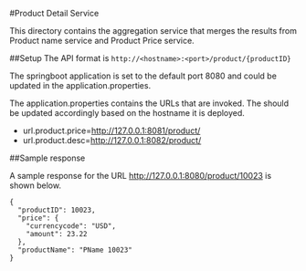 
#Product Detail Service

This directory contains the aggregation service that merges the results from Product name service and Product Price service.

##Setup
The API format is ```http://<hostname>:<port>/product/{productID}```

The springboot application is set to the default port 8080 and could be updated in the application.properties.

The application.properties contains the URLs that are invoked. The should be updated accordingly based on the hostname it is deployed.
* url.product.price=http://127.0.0.1:8081/product/
* url.product.desc=http://127.0.0.1:8082/product/

##Sample response

A sample response for the URL 
http://127.0.0.1:8080/product/10023
is shown below.

```
{
  "productID": 10023,
  "price": {
    "currencycode": "USD",
    "amount": 23.22
  },
  "productName": "PName 10023"
}
```


